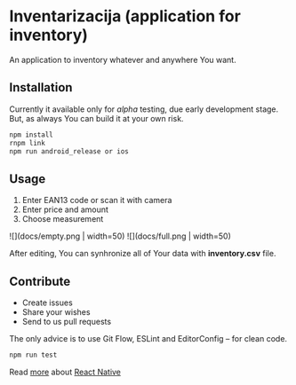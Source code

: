 # Inventarizacija (application for inventory)

An application to inventory whatever and anywhere You want.

## Installation


Currently it available only for *alpha* testing, due early development stage.
But, as always You can build it at your own risk.

```bash
npm install
rnpm link
npm run android_release or ios
```

## Usage

1. Enter EAN13 code or scan it with camera
2. Enter price and amount
3. Choose measurement

![](docs/empty.png | width=50) ![](docs/full.png | width=50)

After editing, You can synhronize all of Your data with **inventory.csv** file.

## Contribute

- Create issues
- Share your wishes
- Send to us pull requests

The only advice is to use Git Flow, ESLint and EditorConfig – for clean code.

```bash
npm run test
```

Read [more](http://facebook.github.io/react-native/docs/getting-started.html) about [React Native](https://github.com/facebook/react-native)
